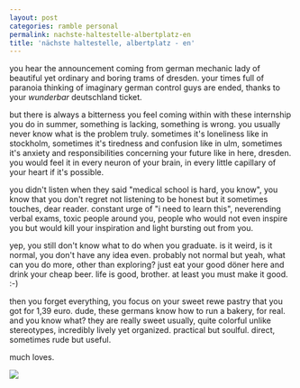 ```yaml
---
layout: post
categories: ramble personal
permalink: nachste-haltestelle-albertplatz-en
title: 'nächste haltestelle, albertplatz - en'
---
```

you hear the announcement coming from german mechanic lady of beautiful yet ordinary and boring trams of dresden. your times full of paranoia thinking of imaginary german control guys are ended, thanks to your _wunderbar_ deutschland ticket. 

but there is always a bitterness you feel coming within with these internship you do in summer, something is lacking, something is wrong. you usually never know what is the problem truly. sometimes it's loneliness like in stockholm, sometimes it's tiredness and confusion like in ulm, sometimes it's anxiety and responsibilities concerning your future like in here, dresden. you would feel it in every neuron of your brain, in every little capillary of your heart if it's possible.

you didn't listen when they said "medical school is hard, you know", you know that you don't regret not listening to be honest but it sometimes touches, dear reader. constant urge of "i need to learn this", neverending verbal exams, toxic people around you, people who would not even inspire you but would kill your inspiration and light bursting out from you. 

yep, you still don't know what to do when you graduate. is it weird, is it normal, you don't have any idea even. probably not normal but yeah, what can you do more, other than exploring? just eat your good döner here and drink your cheap beer. life is good, brother. at least you must make it good. :-)

then you forget everything, you focus on your sweet rewe pastry that you got for 1,39 euro. dude, these germans know how to run a bakery, for real. and you know what? they are really sweet usually, quite colorful unlike stereotypes, incredibly lively yet organized. practical but soulful. direct, sometimes rude but useful. 

much loves.

![]({{site.baseurl}}/images/tram1.jpg)

